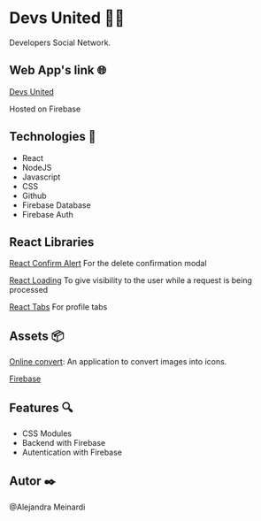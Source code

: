 # Devs United 👩‍💻

Developers Social Network.

## Web App's link 🌐

[Devs United](https://devs-united-a8be3.web.app/)

Hosted on Firebase

## Technologies 🔧

- React
- NodeJS
- Javascript
- CSS
- Github
- Firebase Database
- Firebase Auth

## React Libraries

[React Confirm Alert](https://www.npmjs.com/package/react-confirm-alert)
For the delete confirmation modal

[React Loading](https://www.npmjs.com/package/react-loading)
To give visibility to the user while a request is being processed

[React Tabs](https://www.npmjs.com/package/react-tabs)
For profile tabs

## Assets 📦

[Online convert](https://image.online-convert.com/convert-to-ico): An application to convert images into icons.

[Firebase](https://firebase.google.com/)

## Features 🔍

- CSS Modules
- Backend with Firebase
- Autentication with Firebase

## Autor ✒️
@Alejandra Meinardi
